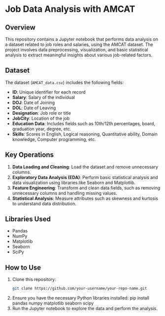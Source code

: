 # Job Data Analysis with AMCAT

## Overview
This repository contains a Jupyter notebook that performs data analysis on a dataset related to job roles and salaries, using the AMCAT dataset. The project involves data preprocessing, visualization, and basic statistical analysis to extract meaningful insights about various job-related factors.

## Dataset
The dataset (`AMCAT_data.csv`) includes the following fields:
- **ID**: Unique identifier for each record
- **Salary**: Salary of the individual
- **DOJ**: Date of Joining
- **DOL**: Date of Leaving
- **Designation**: Job role or title
- **JobCity**: Location of the job
- **Education Data**: Includes fields such as 10th/12th percentages, board, graduation year, degree, etc.
- **Skills**: Scores in English, Logical reasoning, Quantitative ability, Domain knowledge, Computer programming, etc.

## Key Operations
1. **Data Loading and Cleaning**: Load the dataset and remove unnecessary columns.
2. **Exploratory Data Analysis (EDA)**: Perform basic statistical analysis and data visualization using libraries like Seaborn and Matplotlib.
3. **Feature Engineering**: Transform and clean data fields, such as removing unnecessary columns and handling missing values.
4. **Statistical Analysis**: Measure attributes such as skewness and kurtosis to understand data distribution.

## Libraries Used
- Pandas
- NumPy
- Matplotlib
- Seaborn
- SciPy

## How to Use
1. Clone this repository:
   ```bash
   git clone https://github.com/your-username/your-repo-name.git

2. Ensure you have the necessary Python libraries installed:
   pip install pandas numpy matplotlib seaborn scipy
3. Run the Jupyter notebook to explore the data and perform the analysis.

